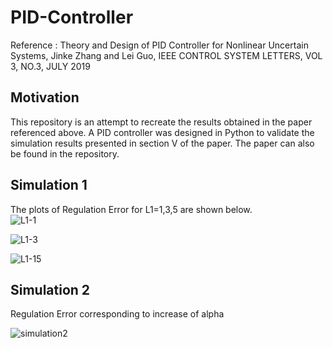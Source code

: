 # PID-Controller
 Reference : Theory and Design of PID Controller for Nonlinear Uncertain Systems, Jinke Zhang and Lei Guo,
             IEEE CONTROL SYSTEM LETTERS, VOL 3, NO.3, JULY 2019
 
 ## Motivation
This repository is an attempt to recreate the results obtained in the paper referenced above. A PID controller was designed in Python to validate the simulation results presented in section V of the paper. The paper can also be found in the repository. 


## Simulation 1
The plots of Regulation Error for L1=1,3,5 are shown below.  
![L1-1](https://user-images.githubusercontent.com/48079888/75937795-f988a580-5e53-11ea-9ec5-1df45842641e.png )

![L1-3](https://user-images.githubusercontent.com/48079888/75937862-276dea00-5e54-11ea-8463-cacd8f4f93fc.png)

![L1-15](https://user-images.githubusercontent.com/48079888/75937804-fee5f000-5e53-11ea-8fe5-8e9f375a80c5.png)

## Simulation 2
Regulation Error corresponding to increase of alpha

![simulation2](https://user-images.githubusercontent.com/48079888/75937761-e2e24e80-5e53-11ea-9507-43519e826e5a.png)


          
 
